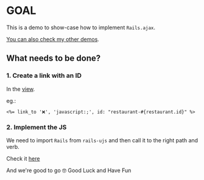 # GOAL

This is a demo to show-case how to implement `Rails.ajax`.

[You can also check my other demos](https://github.com/andrerferrer/dedemos/blob/master/README.md#ded%C3%A9mos).

## What needs to be done?

### 1. Create a link with an ID

In the [view](https://github.com/andrerferrer/rails-ajax-demo/blob/master/app/views/restaurants/index.html.erb).

eg.:
```erb
<%= link_to '❌', 'javascript:;', id: "restaurant-#{restaurant.id}" %>
```

### 2. Implement the JS

We need to import `Rails` from `rails-ujs` and then call it to the right path and verb.

Check it [here](https://github.com/andrerferrer/rails-ajax-demo/blob/master/app/javascript/components/delete_restaurant.js)

And we're good to go 🤓
Good Luck and Have Fun
